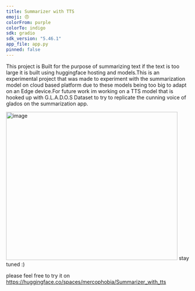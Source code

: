 ```yaml
---
title: Summarizer with TTS
emoji: 😠
colorFrom: purple
colorTo: indigo
sdk: gradio
sdk_version: "5.46.1"
app_file: app.py
pinned: false
---
```


This project is Built for the purpose of summarizing text if the text is too large it is built using huggingface hosting and models.This is an experimental project that was made to experiment with the summarization model on cloud based platform due to these models being too big to adapt on an Edge device.For future work im working on a TTS model that is hooked up with G.L.A.D.O.S Dataset to try to replicate the cunning voice of glados on the summarization app.

<img width="468" height="405" alt="image" src="https://github.com/user-attachments/assets/0c85ceff-5eba-42c7-991e-67d39769d098" />
stay tuned :)


please feel free to try it on https://huggingface.co/spaces/mercophobia/Summarizer_with_tts 
